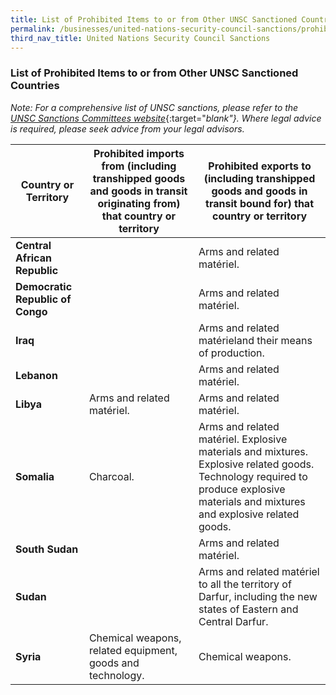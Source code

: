 ```yaml
---
title: List of Prohibited Items to or from Other UNSC Sanctioned Countries
permalink: /businesses/united-nations-security-council-sanctions/prohibited-items-unsc-sanctioned-countries
third_nav_title: United Nations Security Council Sanctions
---
```


### List of Prohibited Items to or from Other UNSC Sanctioned Countries

_Note: For a comprehensive list of UNSC sanctions, please refer to the_ [_UNSC Sanctions Committees website_](https://www.un.org/sc/suborg/en/){:target="_blank"}. Where legal advice is required, please seek advice from your legal advisors._

| **Country or Territory** | **Prohibited imports from (including transhipped goods and goods in transit originating from) that country or territory** | **Prohibited exports to (including transhipped goods and goods in transit bound for) that country or territory** |
|--|--|--|
| **Central African Republic** |  | Arms and related matériel. |
| **Democratic Republic of Congo** |  | Arms and related matériel. |
| **Iraq** |  | Arms and related matérieland their means of production. |
| **Lebanon** |  | Arms and related matériel. |
| **Libya** | Arms and related matériel. | Arms and related matériel. |
| **Somalia** | Charcoal. | Arms and related matériel. Explosive materials and mixtures. Explosive related goods. Technology required to produce explosive materials and mixtures and explosive related goods. |
| **South Sudan** |  | Arms and related matériel. |
| **Sudan** |  | Arms and related matériel to all the territory of Darfur, including the new states of Eastern and Central Darfur. |
| **Syria**  | Chemical weapons, related equipment, goods and technology. | Chemical weapons. |

